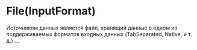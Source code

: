 # File(InputFormat)

Источником данных является файл, хранящий данные в одном из поддерживаемых форматов входных данных (TabSeparated, Native, и т. д.) ...
